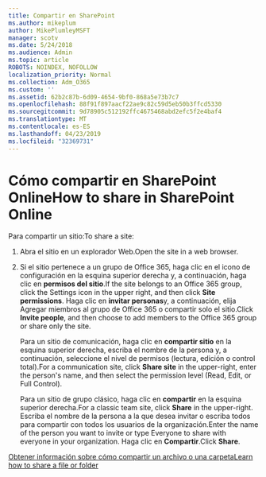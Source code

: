 ```yaml
---
title: Compartir en SharePoint
ms.author: mikeplum
author: MikePlumleyMSFT
manager: scotv
ms.date: 5/24/2018
ms.audience: Admin
ms.topic: article
ROBOTS: NOINDEX, NOFOLLOW
localization_priority: Normal
ms.collection: Adm_O365
ms.custom: ''
ms.assetid: 62b2c87b-6d09-4654-9bf0-868a5e73b7c7
ms.openlocfilehash: 88f91f897aacf22ae9c82c59d5eb50b3ffcd5330
ms.sourcegitcommit: 9d78905c512192ffc4675468abd2efc5f2e4baf4
ms.translationtype: MT
ms.contentlocale: es-ES
ms.lasthandoff: 04/23/2019
ms.locfileid: "32369731"
---
```

# <a name="how-to-share-in-sharepoint-online"></a><span data-ttu-id="7b6ea-102">Cómo compartir en SharePoint Online</span><span class="sxs-lookup"><span data-stu-id="7b6ea-102">How to share in SharePoint Online</span></span>

<span data-ttu-id="7b6ea-103">Para compartir un sitio:</span><span class="sxs-lookup"><span data-stu-id="7b6ea-103">To share a site:</span></span>
  
1. <span data-ttu-id="7b6ea-104">Abra el sitio en un explorador Web.</span><span class="sxs-lookup"><span data-stu-id="7b6ea-104">Open the site in a web browser.</span></span>
    
2. <span data-ttu-id="7b6ea-105">Si el sitio pertenece a un grupo de Office 365, haga clic en el icono de configuración en la esquina superior derecha y, a continuación, haga clic en **permisos del sitio**.</span><span class="sxs-lookup"><span data-stu-id="7b6ea-105">If the site belongs to an Office 365 group, click the Settings icon in the upper right, and then click **Site permissions**.</span></span> <span data-ttu-id="7b6ea-106">Haga clic en **invitar personas**y, a continuación, elija Agregar miembros al grupo de Office 365 o compartir solo el sitio.</span><span class="sxs-lookup"><span data-stu-id="7b6ea-106">Click **Invite people**, and then choose to add members to the Office 365 group or share only the site.</span></span> 
    
    <span data-ttu-id="7b6ea-107">Para un sitio de comunicación, haga clic en **compartir sitio** en la esquina superior derecha, escriba el nombre de la persona y, a continuación, seleccione el nivel de permisos (lectura, edición o control total).</span><span class="sxs-lookup"><span data-stu-id="7b6ea-107">For a communication site, click **Share site** in the upper-right, enter the person's name, and then select the permission level (Read, Edit, or Full Control).</span></span> 
    
    <span data-ttu-id="7b6ea-108">Para un sitio de grupo clásico, haga clic en **compartir** en la esquina superior derecha.</span><span class="sxs-lookup"><span data-stu-id="7b6ea-108">For a classic team site, click **Share** in the upper-right.</span></span> <span data-ttu-id="7b6ea-109">Escriba el nombre de la persona a la que desea invitar o escriba todos para compartir con todos los usuarios de la organización.</span><span class="sxs-lookup"><span data-stu-id="7b6ea-109">Enter the name of the person you want to invite or type Everyone to share with everyone in your organization.</span></span> <span data-ttu-id="7b6ea-110">Haga clic en **Compartir**.</span><span class="sxs-lookup"><span data-stu-id="7b6ea-110">Click **Share**.</span></span>
    
[<span data-ttu-id="7b6ea-111">Obtener información sobre cómo compartir un archivo o una carpeta</span><span class="sxs-lookup"><span data-stu-id="7b6ea-111">Learn how to share a file or folder</span></span>](https://go.microsoft.com/fwlink/?linkid=511430)
  

